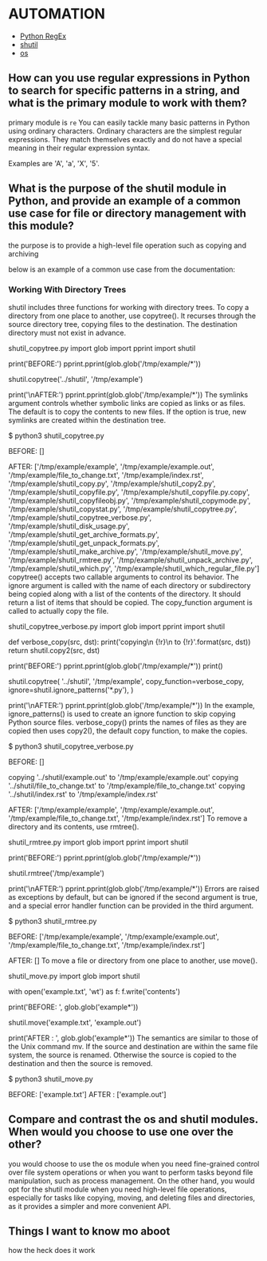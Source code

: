 # AUTOMATION

- [Python RegEx](https://www.datacamp.com/community/tutorials/python-regular-expression-tutorial)
- [shutil](https://pymotw.com/3/shutil/)
- [os](https://pymotw.com/3/os/)

## How can you use regular expressions in Python to search for specific patterns in a string, and what is the primary module to work with them?

primary module is `re`
You can easily tackle many basic patterns in Python using ordinary characters. Ordinary characters are the simplest regular expressions. They match themselves exactly and do not have a special meaning in their regular expression syntax.

Examples are 'A', 'a', 'X', '5'.

## What is the purpose of the shutil module in Python, and provide an example of a common use case for file or directory management with this module?

the purpose is to provide a high-level file operation such as copying and archiving

below is an example of a common use case from the documentation:

### Working With Directory Trees
shutil includes three functions for working with directory trees. To copy a directory from one place to another, use copytree(). It recurses through the source directory tree, copying files to the destination. The destination directory must not exist in advance.

shutil_copytree.py
import glob
import pprint
import shutil

print('BEFORE:')
pprint.pprint(glob.glob('/tmp/example/*'))

shutil.copytree('../shutil', '/tmp/example')

print('\nAFTER:')
pprint.pprint(glob.glob('/tmp/example/*'))
The symlinks argument controls whether symbolic links are copied as links or as files. The default is to copy the contents to new files. If the option is true, new symlinks are created within the destination tree.

$ python3 shutil_copytree.py

BEFORE:
[]

AFTER:
['/tmp/example/example',
 '/tmp/example/example.out',
 '/tmp/example/file_to_change.txt',
 '/tmp/example/index.rst',
 '/tmp/example/shutil_copy.py',
 '/tmp/example/shutil_copy2.py',
 '/tmp/example/shutil_copyfile.py',
 '/tmp/example/shutil_copyfile.py.copy',
 '/tmp/example/shutil_copyfileobj.py',
 '/tmp/example/shutil_copymode.py',
 '/tmp/example/shutil_copystat.py',
 '/tmp/example/shutil_copytree.py',
 '/tmp/example/shutil_copytree_verbose.py',
 '/tmp/example/shutil_disk_usage.py',
 '/tmp/example/shutil_get_archive_formats.py',
 '/tmp/example/shutil_get_unpack_formats.py',
 '/tmp/example/shutil_make_archive.py',
 '/tmp/example/shutil_move.py',
 '/tmp/example/shutil_rmtree.py',
 '/tmp/example/shutil_unpack_archive.py',
 '/tmp/example/shutil_which.py',
 '/tmp/example/shutil_which_regular_file.py']
copytree() accepts two callable arguments to control its behavior. The ignore argument is called with the name of each directory or subdirectory being copied along with a list of the contents of the directory. It should return a list of items that should be copied. The copy_function argument is called to actually copy the file.

shutil_copytree_verbose.py
import glob
import pprint
import shutil


def verbose_copy(src, dst):
    print('copying\n {!r}\n to {!r}'.format(src, dst))
    return shutil.copy2(src, dst)


print('BEFORE:')
pprint.pprint(glob.glob('/tmp/example/*'))
print()

shutil.copytree(
    '../shutil', '/tmp/example',
    copy_function=verbose_copy,
    ignore=shutil.ignore_patterns('*.py'),
)

print('\nAFTER:')
pprint.pprint(glob.glob('/tmp/example/*'))
In the example, ignore_patterns() is used to create an ignore function to skip copying Python source files. verbose_copy() prints the names of files as they are copied then uses copy2(), the default copy function, to make the copies.

$ python3 shutil_copytree_verbose.py

BEFORE:
[]

copying
 '../shutil/example.out'
 to '/tmp/example/example.out'
copying
 '../shutil/file_to_change.txt'
 to '/tmp/example/file_to_change.txt'
copying
 '../shutil/index.rst'
 to '/tmp/example/index.rst'

AFTER:
['/tmp/example/example',
 '/tmp/example/example.out',
 '/tmp/example/file_to_change.txt',
 '/tmp/example/index.rst']
To remove a directory and its contents, use rmtree().

shutil_rmtree.py
import glob
import pprint
import shutil

print('BEFORE:')
pprint.pprint(glob.glob('/tmp/example/*'))

shutil.rmtree('/tmp/example')

print('\nAFTER:')
pprint.pprint(glob.glob('/tmp/example/*'))
Errors are raised as exceptions by default, but can be ignored if the second argument is true, and a special error handler function can be provided in the third argument.

$ python3 shutil_rmtree.py

BEFORE:
['/tmp/example/example',
 '/tmp/example/example.out',
 '/tmp/example/file_to_change.txt',
 '/tmp/example/index.rst']

AFTER:
[]
To move a file or directory from one place to another, use move().

shutil_move.py
import glob
import shutil

with open('example.txt', 'wt') as f:
    f.write('contents')

print('BEFORE: ', glob.glob('example*'))

shutil.move('example.txt', 'example.out')

print('AFTER : ', glob.glob('example*'))
The semantics are similar to those of the Unix command mv. If the source and destination are within the same file system, the source is renamed. Otherwise the source is copied to the destination and then the source is removed.

$ python3 shutil_move.py

BEFORE:  ['example.txt']
AFTER :  ['example.out']

## Compare and contrast the os and shutil modules. When would you choose to use one over the other?

you would choose to use the os module when you need fine-grained control over file system operations or when you want to perform tasks beyond file manipulation, such as process management. On the other hand, you would opt for the shutil module when you need high-level file operations, especially for tasks like copying, moving, and deleting files and directories, as it provides a simpler and more convenient API.

## Things I want to know mo aboot
how the heck does it work